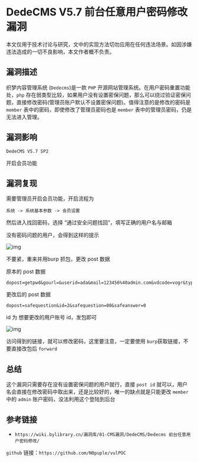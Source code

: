 # DedeCMS V5.7 前台任意用户密码修改漏洞

本文仅用于技术讨论与研究，文中的实现方法切勿应用在任何违法场景。如因涉嫌违法造成的一切不良影响，本文作者概不负责。

## 漏洞描述

织梦内容管理系统 (`Dedecms`)是一款 `PHP` 开源网站管理系统。在用户密码重置功能处，`php`  存在弱类型比较，如果用户没有设置密保问题，那么可以绕过验证密保问题，直接修改密码(管理员账户默认不设置密保问题)。值得注意的是修改的密码是 `member` 表中的密码，即使修改了管理员密码也是 `member` 表中的管理员密码，仍是无法进入管理。

## 漏洞影响

`DedeCMS V5.7 SP2`

开启会员功能

## 漏洞复现

需要管理员开启会员功能，开启流程为

```plain
系统 -> 系统基本参数 -> 会员设置
```

然后进入找回密码，选择 “通过安全问题找回”，填写正确的用户名与邮箱

没有密码问题的用户，会得到这样的提示

![img](https://img-blog.csdnimg.cn/img_convert/64261d51d635fdc7b88c8f809d2d0e62.png)

不要紧，重来并用burp 抓包，更改 post 数据

原本的 post 数据

```plain
dopost=getpwd&gourl=&userid=ada&mail=123456%40admin.com&vdcode=vogr&type=1
```

更改后的 post 数据

```plain
dopost=safequestion&id=2&safequestion=00&safeanswer=0
```

id 为 想要更改的用户账号 id，发包即可

![img](https://img-blog.csdnimg.cn/img_convert/da714103f3932d9b046d9d93f455c41a.png)



访问得到的链接，就可以修改密码，这里要注意，一定要使用 `burp`获取链接，不要直接改包后 `forward`

## 总结

这个漏洞只需要存在没有设置密保问题的用户就行，直接 `post id` 就可以，用户名会直接在修改密码中取出来，还是比较好的，唯一的缺点就是只能更改 `member` 中的 `admin` 账户密码，没法利用这个登陆到后台

## 参考链接

- `https://wiki.bylibrary.cn/漏洞库/01-CMS漏洞/DedeCMS/Dedecms 前台任意用户密码修改/`

`github` 链接：`https://github.com/N0puple/vulPOC`



